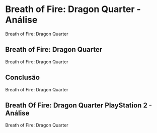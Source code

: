 ---
---

# Breath of Fire: Dragon Quarter - Análise

Breath of Fire: Dragon Quarter

## Breath of Fire: Dragon Quarter

Breath of Fire: Dragon Quarter

## Conclusão

Breath of Fire: Dragon Quarter

## Breath Of Fire: Dragon Quarter PlayStation 2 - Análise

Breath of Fire: Dragon Quarter
